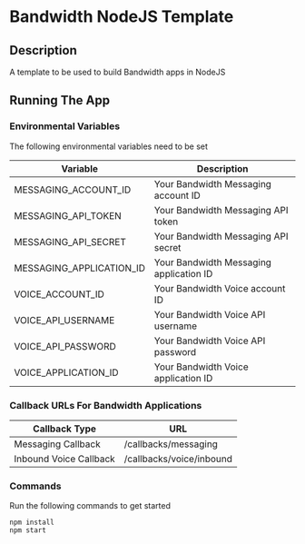 # Bandwidth NodeJS Template

## Description
A template to be used to build Bandwidth apps in NodeJS

## Running The App

### Environmental Variables
The following environmental variables need to be set

| Variable | Description |
|--|--|
| MESSAGING_ACCOUNT_ID | Your Bandwidth Messaging account ID |
| MESSAGING_API_TOKEN | Your Bandwidth Messaging API token |
| MESSAGING_API_SECRET | Your Bandwidth Messaging API secret |
| MESSAGING_APPLICATION_ID | Your Bandwidth Messaging application ID |
| VOICE_ACCOUNT_ID | Your Bandwidth Voice account ID |
| VOICE_API_USERNAME | Your Bandwidth Voice API username |
| VOICE_API_PASSWORD | Your Bandwidth Voice API password |
| VOICE_APPLICATION_ID | Your Bandwidth Voice application ID |

### Callback URLs For Bandwidth Applications

| Callback Type | URL |
|--|--|
| Messaging Callback | <url>/callbacks/messaging |
| Inbound Voice Callback | <url>/callbacks/voice/inbound |

### Commands
Run the following commands to get started

```
npm install
npm start
```
